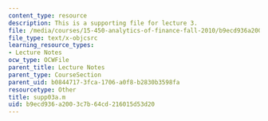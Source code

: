 ```yaml
---
content_type: resource
description: This is a supporting file for lecture 3.
file: /media/courses/15-450-analytics-of-finance-fall-2010/b9ecd936a2003c7b64cd216015d53d20_supp03a.m
file_type: text/x-objcsrc
learning_resource_types:
- Lecture Notes
ocw_type: OCWFile
parent_title: Lecture Notes
parent_type: CourseSection
parent_uid: b0844717-3fca-1706-a0f8-b2830b3598fa
resourcetype: Other
title: supp03a.m
uid: b9ecd936-a200-3c7b-64cd-216015d53d20
---
```

